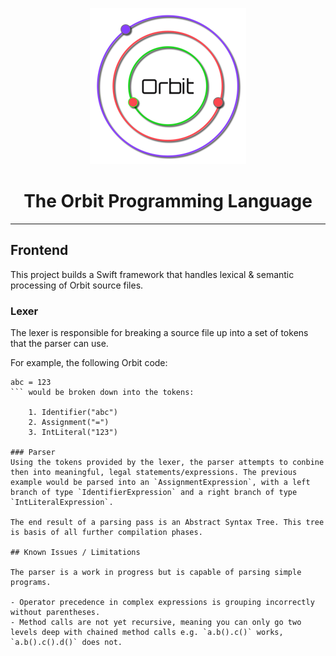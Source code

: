 <p align="center">
<img src="orbit_logo.png"/>
</p>
<h1 align="center">The Orbit Programming Language</h1>
<hr/>

## Frontend
This project builds a Swift framework that handles lexical & semantic processing of Orbit source files.

### Lexer
The lexer is responsible for breaking a source file up into a set of tokens that the parser can use.

For example, the following Orbit code:
``` orbit
abc = 123
``` would be broken down into the tokens:

	1. Identifier("abc")
	2. Assignment("=")
	3. IntLiteral("123")

### Parser
Using the tokens provided by the lexer, the parser attempts to conbine then into meaningful, legal statements/expressions. The previous example would be parsed into an `AssignmentExpression`, with a left branch of type `IdentifierExpression` and a right branch of type `IntLiteralExpression`.

The end result of a parsing pass is an Abstract Syntax Tree. This tree is basis of all further compilation phases.

## Known Issues / Limitations

The parser is a work in progress but is capable of parsing simple programs.

- Operator precedence in complex expressions is grouping incorrectly without parentheses.
- Method calls are not yet recursive, meaning you can only go two levels deep with chained method calls e.g. `a.b().c()` works, `a.b().c().d()` does not.